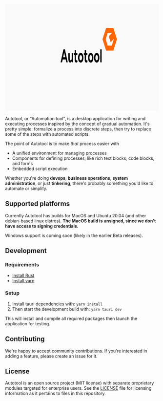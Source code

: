 <p align="center"> <img alt="Autotool" width="880" height="350" src="https://github.com/aklos/autotool/blob/main/src/banner.svg"> </p>

Autotool, or "Automation tool", is a desktop application for writing and executing processes inspired by the concept of gradual automation. It's pretty simple: formalize a process into discrete steps, then try to replace some of the steps with automated scripts.

The point of Autotool is to make *that* process easier with

- A unified environment for managing processes
- Components for defining processes; like rich text blocks, code blocks, and forms
- Embedded script execution

Whether you're doing **devops**, **business operations**, **system administration**, or just **tinkering**, there's probably something you'd like to automate or simplify.

## Supported platforms

Currently Autotool has builds for MacOS and Ubuntu 20.04 (and other debian-based linux distros). **The MacOS build is unsigned, since we don't have access to signing credentials.**

Windows support is coming soon (likely in the earlier Beta releases).

## Development

### Requirements

- [Install Rust](https://www.rust-lang.org/tools/install)
- [Install yarn](https://classic.yarnpkg.com/lang/en/docs/install/#debian-stable)

### Setup

1. Install tauri dependencies with: `yarn install`
2. Then start the development build with: `yarn tauri dev`

This will install and compile all required packages then launch the application for testing.

## Contributing

We're happy to accept community contributions. If you're interested in adding a feature, please create an issue for it.

## License

Autotool is an open source project (MIT license) with separate proprietary modules targeted for enterprise users. See the [LICENSE](https://github.com/aklos/autotool/blob/main/LICENSE.md) file for licensing information as it pertains to
files in this repository.
